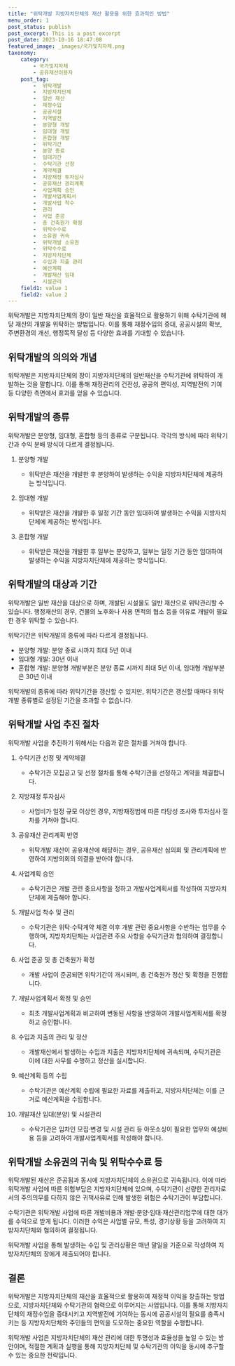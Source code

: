 ```yaml
---
title: "위탁개발 지방자치단체의 재산 활용을 위한 효과적인 방법"
menu_order: 1
post_status: publish
post_excerpt: This is a post excerpt
post_date: 2023-10-16 18:47:08
featured_image: _images/국가및지자체.png
taxonomy:
    category:
        - 국가및지자체
        - 공유재산이용자
    post_tag:
        -  위탁개발
        -  지방자치단체
        -  일반 재산
        -  재정수입
        -  공공시설
        -  지역발전
        -  분양형 개발
        -  임대형 개발
        -  혼합형 개발
        -  위탁기간
        -  분양 종료
        -  임대기간
        -  수탁기관 선정
        -  계약체결
        -  지방재정 투자심사
        -  공유재산 관리계획
        -  사업계획 승인
        -  개발사업계획서
        -  개발사업 착수
        -  관리
        -  사업 준공
        -  총 건축원가 확정
        -  위탁수수료
        -  소유권 귀속
        -  위탁개발 소유권
        -  위탁수수료
        -  지방자치단체
        -  수입과 지출 관리
        -  예산계획
        -  개발재산 임대
        -  시설관리
    field1: value 1
    field2: value 2
---
```



위탁개발은 지방자치단체의 장이 일반 재산을 효율적으로 활용하기 위해 수탁기관에 해당 재산의 개발을 위탁하는 방법입니다. 이를 통해 재정수입의 증대, 공공시설의 확보, 주변환경의 개선, 행정목적 달성 등 다양한 효과를 기대할 수 있습니다.

## 위탁개발의 의의와 개념

위탁개발은 지방자치단체의 장이 지방자치단체의 일반재산을 수탁기관에 위탁하여 개발하는 것을 말합니다. 이를 통해 재정관리의 건전성, 공공의 편익성, 지역발전의 기여 등 다양한 측면에서 효과를 얻을 수 있습니다.

## 위탁개발의 종류

위탁개발은 분양형, 임대형, 혼합형 등의 종류로 구분됩니다. 각각의 방식에 따라 위탁기간과 수익 분배 방식이 다르게 결정됩니다.

1. 분양형 개발
   - 위탁받은 재산을 개발한 후 분양하여 발생하는 수익을 지방자치단체에 제공하는 방식입니다.

2. 임대형 개발
   - 위탁받은 재산을 개발한 후 일정 기간 동안 임대하여 발생하는 수익을 지방자치단체에 제공하는 방식입니다.

3. 혼합형 개발
   - 위탁받은 재산을 개발한 후 일부는 분양하고, 일부는 일정 기간 동안 임대하여 발생하는 수익을 지방자치단체에 제공하는 방식입니다.

## 위탁개발의 대상과 기간

위탁개발은 일반 재산을 대상으로 하며, 개발된 시설물도 일반 재산으로 위탁관리할 수 있습니다. 행정재산의 경우, 건물의 노후화나 사용 면적의 협소 등을 이유로 개발이 필요한 경우 위탁할 수 있습니다.

위탁기간은 위탁개발의 종류에 따라 다르게 결정됩니다.

- 분양형 개발: 분양 종료 시까지 최대 5년 이내
- 임대형 개발: 30년 이내
- 혼합형 개발: 분양형 개발부분은 분양 종료 시까지 최대 5년 이내, 임대형 개발부분은 30년 이내

위탁개발의 종류에 따라 위탁기간을 갱신할 수 있지만, 위탁기간은 갱신할 때마다 위탁개발 종류별로 설정된 기간을 초과할 수 없습니다.

## 위탁개발 사업 추진 절차

위탁개발 사업을 추진하기 위해서는 다음과 같은 절차를 거쳐야 합니다.

1. 수탁기관 선정 및 계약체결
   - 수탁기관 모집공고 및 선정 절차를 통해 수탁기관을 선정하고 계약을 체결합니다.

2. 지방재정 투자심사
   - 사업비가 일정 규모 이상인 경우, 지방재정법에 따른 타당성 조사와 투자심사 절차를 거쳐야 합니다.

3. 공유재산 관리계획 반영
   - 위탁개발 재산이 공유재산에 해당하는 경우, 공유재산 심의회 및 관리계획에 반영하여 지방의회의 의결을 받아야 합니다.

4. 사업계획 승인
   - 수탁기관은 개발 관련 중요사항을 정하고 개발사업계획서를 작성하여 지방자치단체에 제출해야 합니다.

5. 개발사업 착수 및 관리
   - 수탁기관은 위탁·수탁계약 체결 이후 개발 관련 중요사항을 수반하는 업무를 수행하며, 지방자치단체는 사업관련 주요 사항을 수탁기관과 협의하여 결정합니다.

6. 사업 준공 및 총 건축원가 확정
   - 개발 사업이 준공되면 위탁기간이 개시되며, 총 건축원가 정산 및 확정을 진행합니다.

7. 개발사업계획서 확정 및 승인
   - 최초 개발사업계획과 비교하여 변동된 사항을 반영하여 개발사업계획서를 확정하고 승인합니다.

8. 수입과 지출의 관리 및 정산
   - 개발재산에서 발생하는 수입과 지출은 지방자치단체에 귀속되며, 수탁기관은 이에 대한 사무를 수행하고 정산을 실시합니다.

9. 예산계획 등의 수립
   - 수탁기관은 예산계획 수립에 필요한 자료를 제출하고, 지방자치단체는 이를 근거로 예산계획을 수립합니다.

10. 개발재산 임대(분양) 및 시설관리
    - 수탁기관은 임차인 모집·변경 및 시설 관리 등 아웃소싱이 필요한 업무와 예상비용 등을 고려하여 개발사업계획서를 작성해야 합니다.

## 위탁개발 소유권의 귀속 및 위탁수수료 등

위탁개발된 재산은 준공됨과 동시에 지방자치단체의 소유권으로 귀속됩니다. 이에 따라 위탁개발 사업에 따른 위험부담은 지방자치단체에 있으며, 수탁기관이 선량한 관리자로서의 주의의무를 다하지 않은 귀책사유로 인해 발생한 위험은 수탁기관이 부담합니다.

수탁기관은 위탁개발 사업에 따른 개발비용과 개발·분양·임대·재산관리업무에 대한 대가를 수익으로 받게 됩니다. 이러한 수익은 사업별 규모, 특성, 경기상황 등을 고려하여 지방자치단체와 협의하여 결정됩니다.

위탁개발 사업을 통해 발생하는 수입 및 관리상황은 매년 말일을 기준으로 작성하여 지방자치단체의 장에게 제출되어야 합니다.

## 결론

위탁개발은 지방자치단체의 재산을 효율적으로 활용하여 재정적 이익을 창출하는 방법으로, 지방자치단체와 수탁기관의 협력으로 이루어지는 사업입니다. 이를 통해 지방자치단체의 재정수입을 증대시키고 지역발전에 기여하는 동시에 공공시설의 필요를 충족시키는 등 지방자치단체와 주민들의 편익을 도모하는 중요한 역할을 수행합니다.

위탁개발 사업은 지방자치단체의 재산 관리에 대한 투명성과 효율성을 높일 수 있는 방안이며, 적절한 계획과 실행을 통해 지방자치단체 및 수탁기관의 이익을 동시에 추구할 수 있는 중요한 전략입니다.
